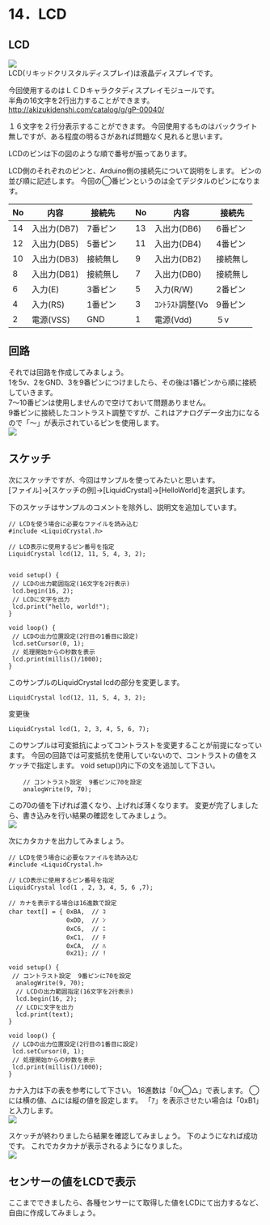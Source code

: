 # 14．LCD

## LCD
![](lcd1_2.png)
<br>
LCD(リキッドクリスタルディスプレイ)は液晶ディスプレイです。



今回使用するのはＬＣＤキャラクタディスプレイモジュールです。
<br>
半角の16文字を2行出力することができます。
<br>
http://akizukidenshi.com/catalog/g/gP-00040/

１６文字を２行分表示することができます。
今回使用するものはバックライト無しですが、ある程度の明るさがあれば問題なく見れると思います。


LCDのピンは下の図のような順で番号が振ってあります。
 

LCD側のそれぞれのピンと、Arduino側の接続先について説明をします。
ピンの並び順に記述します。
今回の◯番ピンというのは全てデジタルのピンになります。

| No|内容|接続先||No|内容| 接続先|
|--|--|--|--|--|--|--|
|14|入出力(DB7)|7番ピン||13|入出力(DB6)|6番ピン|
|12|入出力(DB5)|5番ピン||11|入出力(DB4)|4番ピン|
|10|入出力(DB3)|接続無し||9|入出力(DB2)|接続無し|
|8|入出力(DB1)|接続無し||7|入出力(DB0)|接続無し|
|6|入力(E)|3番ピン||5|入力(R/W)|2番ピン|
|4|入力(RS)|1番ピン||3|ｺﾝﾄﾗｽﾄ調整(Vo| 9番ピン|
|2|電源(VSS)|GND||1|電源(Vdd)|５v|

## 回路

それでは回路を作成してみましょう。
<br>
1を5v、2をGND、3を9番ピンにつけましたら、その後は1番ピンから順に接続していきます。
<br>
7〜10番ピンは使用しませんので空けておいて問題ありません。
<br>
9番ピンに接続したコントラスト調整ですが、これはアナログデータ出力になるので「〜」が表示されているピンを使用します。
<br>
![](lcd3.png)

## スケッチ

次にスケッチですが、今回はサンプルを使ってみたいと思います。
<br>
[ファイル]→[スケッチの例]→[LiquidCrystal]→[HelloWorld]を選択します。

下のスケッチはサンプルのコメントを除外し、説明文を追加しています。

```
// LCDを使う場合に必要なファイルを読み込む
#include <LiquidCrystal.h>

// LCD表示に使用するピン番号を指定
LiquidCrystal lcd(12, 11, 5, 4, 3, 2);


void setup() {
 // LCDの出力範囲指定(16文字を2行表示)
 lcd.begin(16, 2);
 // LCDに文字を出力
 lcd.print("hello, world!");
}

void loop() {
 // LCDの出力位置設定(2行目の1番目に設定)
 lcd.setCursor(0, 1);
 // 処理開始からの秒数を表示
 lcd.print(millis()/1000);
}
```

このサンプルのLiquidCrystal lcdの部分を変更します。
```
LiquidCrystal lcd(12, 11, 5, 4, 3, 2);
```


変更後
```
LiquidCrystal lcd(1, 2, 3, 4, 5, 6, 7);

```

このサンプルは可変抵抗によってコントラストを変更することが前提になっています。
今回の回路では可変抵抗を使用していないので、コントラストの値をスケッチで指定します。
void setup()内に下の文を追加して下さい。
```
    // コントラスト設定  9番ピンに70を設定
    analogWrite(9, 70);

```
この70の値を下げれば濃くなり、上げれば薄くなります。
変更が完了しましたら、書き込みを行い結果の確認をしてみましょう。
<br>
![](lcd4.jpg)


次にカタカナを出力してみましょう。 
```
// LCDを使う場合に必要なファイルを読み込む
#include <LiquidCrystal.h>

// LCD表示に使用するピン番号を指定
LiquidCrystal lcd(1 , 2, 3, 4, 5, 6 ,7);

// カナを表示する場合は16進数で設定
char text[] = { 0xBA,  // ｺ
                0xDD,  // ﾝ
                0xC6,  // ﾆ
                0xC1,  // ﾁ
                0xCA,  // ﾊ
                0x21}; // !

void setup() {
 // コントラスト設定  9番ピンに70を設定
  analogWrite(9, 70);
  // LCDの出力範囲指定(16文字を2行表示)
  lcd.begin(16, 2);
  // LCDに文字を出力
  lcd.print(text);
}

void loop() {
 // LCDの出力位置設定(2行目の1番目に設定)
 lcd.setCursor(0, 1);
 // 処理開始からの秒数を表示
 lcd.print(millis()/1000);
}
```


カナ入力は下の表を参考にして下さい。
16進数は「0x◯△」で表します。
◯には横の値、△には縦の値を設定します。
「ｱ」を表示させたい場合は「0xB1」と入力します。
<br>
![](lcd5_4.jpg)

スケッチが終わりましたら結果を確認してみましょう。
下のようになれば成功です。
これでカタカナが表示されるようになりました。
<br>
![](lcd6.jpg)

## センサーの値をLCDで表示

ここまでできましたら、各種センサーにて取得した値をLCDにて出力するなど、自由に作成してみましょう。

